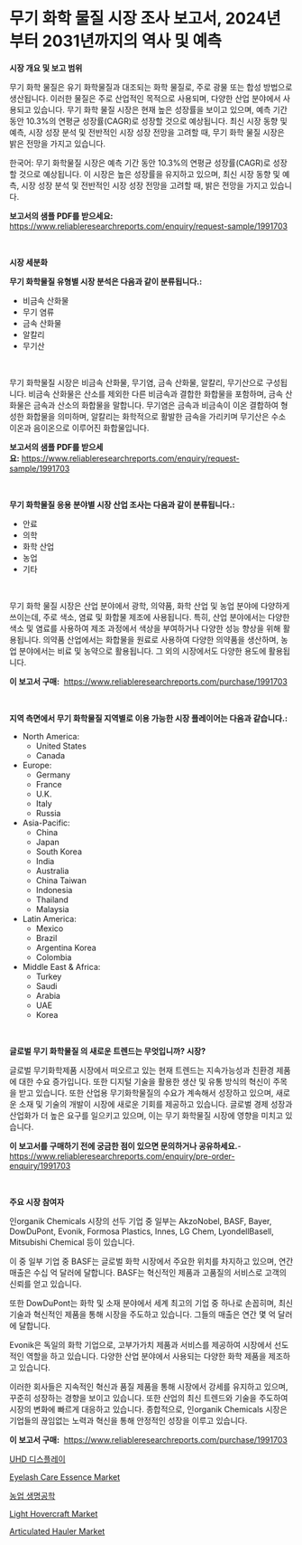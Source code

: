 <p><h1>무기 화학 물질 시장 조사 보고서, 2024년부터 2031년까지의 역사 및 예측</h1></p><p><strong>시장 개요 및 보고 범위</strong></p>
<p><p>무기 화학 물질은 유기 화학물질과 대조되는 화학 물질로, 주로 광물 또는 합성 방법으로 생산됩니다. 이러한 물질은 주로 산업적인 목적으로 사용되며, 다양한 산업 분야에서 사용되고 있습니다. 무기 화학 물질 시장은 현재 높은 성장률을 보이고 있으며, 예측 기간 동안 10.3%의 연평균 성장률(CAGR)로 성장할 것으로 예상됩니다. 최신 시장 동향 및 예측, 시장 성장 분석 및 전반적인 시장 성장 전망을 고려할 때, 무기 화학 물질 시장은 밝은 전망을 가지고 있습니다. </p><p>한국어: 무기 화학물질 시장은 예측 기간 동안 10.3%의 연평균 성장률(CAGR)로 성장할 것으로 예상됩니다. 이 시장은 높은 성장률을 유지하고 있으며, 최신 시장 동향 및 예측, 시장 성장 분석 및 전반적인 시장 성장 전망을 고려할 때, 밝은 전망을 가지고 있습니다.</p></p>
<p><strong>보고서의 샘플 PDF를 받으세요:</strong> <a href="https://www.reliableresearchreports.com/enquiry/request-sample/1991703">https://www.reliableresearchreports.com/enquiry/request-sample/1991703</a></p>
<p>&nbsp;</p>
<p><strong>시장 세분화</strong></p>
<p><strong>무기 화학물질 유형별 시장 분석은 다음과 같이 분류됩니다.:</strong></p>
<p><ul><li>비금속 산화물</li><li>무기 염류</li><li>금속 산화물</li><li>알칼리</li><li>무기산</li></ul></p>
<p>&nbsp;</p>
<p><p>무기 화학물질 시장은 비금속 산화물, 무기염, 금속 산화물, 알칼리, 무기산으로 구성됩니다. 비금속 산화물은 산소를 제외한 다른 비금속과 결합한 화합물을 포함하며, 금속 산화물은 금속과 산소의 화합물을 말합니다. 무기염은 금속과 비금속이 이온 결합하여 형성한 화합물을 의미하며, 알칼리는 화학적으로 활발한 금속을 가리키며 무기산은 수소 이온과 음이온으로 이루어진 화합물입니다.</p></p>
<p><strong>보고서의 샘플 PDF를 받으세요:</strong>&nbsp;<a href="https://www.reliableresearchreports.com/enquiry/request-sample/1991703">https://www.reliableresearchreports.com/enquiry/request-sample/1991703</a></p>
<p>&nbsp;</p>
<p><strong> 무기 화학물질 응용 분야별 시장 산업 조사는 다음과 같이 분류됩니다.:</strong></p>
<p><ul><li>안료</li><li>의학</li><li>화학 산업</li><li>농업</li><li>기타</li></ul></p>
<p>&nbsp;</p>
<p><p>무기 화학 물질 시장은 산업 분야에서 광학, 의약품, 화학 산업 및 농업 분야에 다양하게 쓰이는데, 주로 색소, 염료 및 화합물 제조에 사용됩니다. 특히, 산업 분야에서는 다양한 색소 및 염료를 사용하여 제조 과정에서 색상을 부여하거나 다양한 성능 향상을 위해 활용됩니다. 의약품 산업에서는 화합물을 원료로 사용하여 다양한 의약품을 생산하며, 농업 분야에서는 비료 및 농약으로 활용됩니다. 그 외의 시장에서도 다양한 용도에 활용됩니다.</p></p>
<p><strong>이 보고서 구매:</strong>&nbsp; <a href="https://www.reliableresearchreports.com/purchase/1991703">https://www.reliableresearchreports.com/purchase/1991703</a></p>
<p>&nbsp;</p>
<p><strong>지역 측면에서 무기 화학물질 지역별로 이용 가능한 시장 플레이어는 다음과 같습니다.:</strong></p>
<p><ul>
    <li>
        North America:
        <ul>
            <li>United States</li>
            <li>Canada</li>
        </ul>
    </li>
    <li>
        Europe:
        <ul>
            <li>Germany</li>
            <li>France</li>
            <li>U.K.</li>
            <li>Italy</li>
            <li>Russia</li>
        </ul>
    </li>
    <li>
        Asia-Pacific:
        <ul>
            <li>China</li>
            <li>Japan</li>
            <li>South Korea</li>
            <li>India</li>
            <li>Australia</li>
            <li>China Taiwan</li>
            <li>Indonesia</li>
            <li>Thailand</li>
            <li>Malaysia</li>
        </ul>
    </li>
    <li>
        Latin America:
        <ul>
            <li>Mexico</li>
            <li>Brazil</li>
            <li>Argentina Korea</li>
            <li>Colombia</li>
        </ul>
    </li>
    <li>
        Middle East & Africa:
        <ul>
            <li>Turkey</li>
            <li>Saudi</li>
            <li>Arabia</li>
            <li>UAE</li>
            <li>Korea</li>
        </ul>
    </li>
    </ul></p>
<p>&nbsp;</p>
<p><strong>글로벌 무기 화학물질 의 새로운 트렌드는 무엇입니까? 시장?</strong></p>
<p><p>글로벌 무기화학제품 시장에서 떠오르고 있는 현재 트렌드는 지속가능성과 친환경 제품에 대한 수요 증가입니다. 또한 디지털 기술을 활용한 생산 및 유통 방식의 혁신이 주목을 받고 있습니다. 또한 산업용 무기화학물질의 수요가 계속해서 성장하고 있으며, 새로운 소재 및 기술의 개발이 시장에 새로운 기회를 제공하고 있습니다. 글로벌 경제 성장과 산업화가 더 높은 요구를 일으키고 있으며, 이는 무기 화학물질 시장에 영향을 미치고 있습니다.</p></p>
<p><strong>이 보고서를 구매하기 전에 궁금한 점이 있으면 문의하거나 공유하세요.</strong>- <a href="https://www.reliableresearchreports.com/enquiry/pre-order-enquiry/1991703">https://www.reliableresearchreports.com/enquiry/pre-order-enquiry/1991703</a></p>
<p>&nbsp;</p>
<p><strong>주요 시장 참여자</strong></p>
<p><p>인organik Chemicals 시장의 선두 기업 중 일부는 AkzoNobel, BASF, Bayer, DowDuPont, Evonik, Formosa Plastics, Innes, LG Chem, LyondellBasell, Mitsubishi Chemical 등이 있습니다. </p><p>이 중 일부 기업 중 BASF는 글로벌 화학 시장에서 주요한 위치를 차지하고 있으며, 연간 매출은 수십 억 달러에 달합니다. BASF는 혁신적인 제품과 고품질의 서비스로 고객의 신뢰를 얻고 있습니다. </p><p>또한 DowDuPont는 화학 및 소재 분야에서 세계 최고의 기업 중 하나로 손꼽히며, 최신 기술과 혁신적인 제품을 통해 시장을 주도하고 있습니다. 그들의 매출은 연간 몇 억 달러에 달합니다.</p><p>Evonik은 독일의 화학 기업으로, 고부가가치 제품과 서비스를 제공하여 시장에서 선도적인 역할을 하고 있습니다. 다양한 산업 분야에서 사용되는 다양한 화학 제품을 제조하고 있습니다.</p><p>이러한 회사들은 지속적인 혁신과 품질 제품을 통해 시장에서 강세를 유지하고 있으며, 꾸준히 성장하는 경향을 보이고 있습니다. 또한 산업의 최신 트렌드와 기술을 주도하여 시장의 변화에 빠르게 대응하고 있습니다. 종합적으로, 인organik Chemicals 시장은 기업들의 끊임없는 노력과 혁신을 통해 안정적인 성장을 이루고 있습니다.</p></p>
<p><strong>이 보고서 구매:</strong>&nbsp;&nbsp;<a href="https://www.reliableresearchreports.com/purchase/1991703">https://www.reliableresearchreports.com/purchase/1991703</a></p>
<p><p><a href="https://github.com/trmesnao7959541/Market-Research-Report-List-1/blob/main/76483388867.md">UHD 디스플레이</a></p><p><a href="https://github.com/okotobwrhuteie/Market-Research-Report-List-1/blob/main/eyelash-care-essence-market.md">Eyelash Care Essence Market</a></p><p><a href="https://github.com/vsn7qpua81q/Market-Research-Report-List-1/blob/main/60171568868.md">농업 생명공학</a></p><p><a href="https://issuu.com/reportprime-2/docs/light-hovercraft-market-size-2030.pptx">Light Hovercraft Market</a></p><p><a href="https://issuu.com/reportprime-2/docs/articulated-hauler-market-size-2030.pptx">Articulated Hauler Market</a></p></p>
